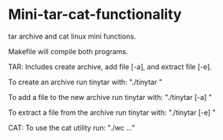 # Mini-tar-cat-functionality
tar archive and cat linux mini functions. 

Makefile will compile both programs.

TAR:
  Includes create archive, add file [-a], and extract file [-e].
  
  To create an archive run tinytar with:
  "./tinytar <archivename>"
  
  To add a file to the new archive run tinytar with:
  "./tinytar [-a] <archivename> <filename>"
  
  To extract a file from the archive run tinytar with:
  "./tinytar [-e] <archivename> <filename>"

CAT:
  To use the cat utility run:
  "./wc <filename> <filename2> ..."
